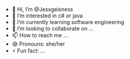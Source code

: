 - 👋 Hi, I’m @Jessgeisness
- 👀 I’m interested in c# or java
- 🌱 I’m currently learning software engineering
- 💞️ I’m looking to collaborate on ...
- 📫 How to reach me ...
- 😄 Pronouns: she/her
- ⚡ Fun fact: ...

<!---
Jessgeisness/Jessgeisness is a ✨ special ✨ repository because its `README.md` (this file) appears on your GitHub profile.
You can click the Preview link to take a look at your changes.
--->
